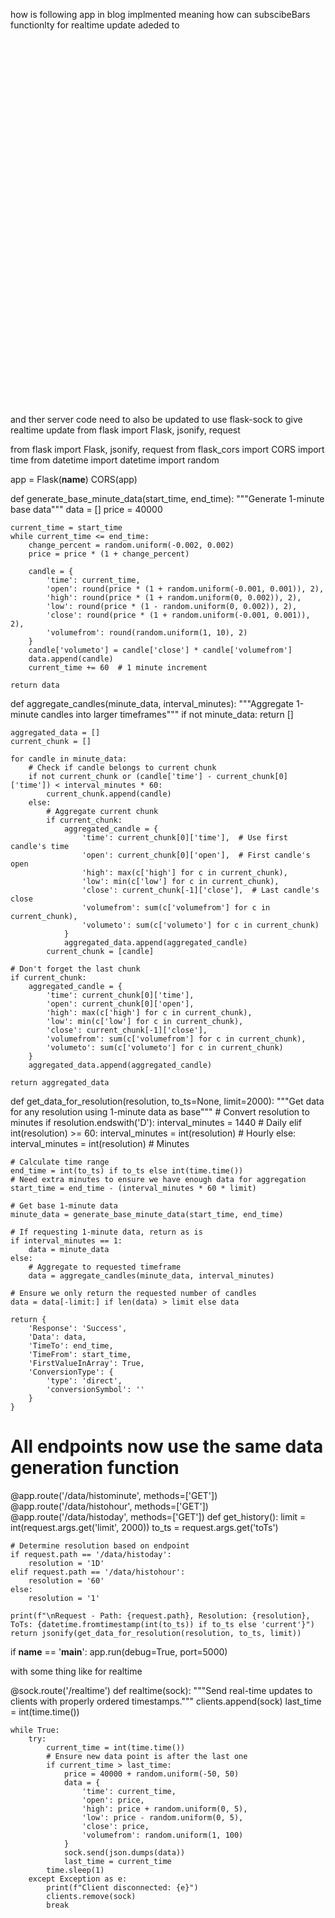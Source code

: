 how is following app in blog implmented meaning how can subscibeBars functionlty for realtime update  adeded to  <!DOCTYPE html>
<html lang="en">
<head>
  <meta charset="UTF-8">
  <meta name="viewport" content="width=device-width, initial-scale=1.0">
  <title>TradingView Charting Library - Local API</title>
  <script type="text/javascript" src="/charting_library/charting_library.standalone.js"></script>
  <style>
    #tv_chart_container {
      position: relative;
      height: 600px;
      width: 100%;
    }
  </style>
</head>
<body>
  <div id="tv_chart_container"></div>

  <script>
    const Datafeed = {
      onReady: function(callback) {
        setTimeout(() => {
          callback({
            supported_resolutions: ['1', '5', '15', '30', '60', '240', '1D'],
            supports_marks: false,
            supports_timescale_marks: false,
            supports_time: true
          });
        }, 0);
      },

      getBars: function(symbolInfo, resolution, periodParams, onHistoryCallback, onErrorCallback) {
        const { from, to, firstDataRequest } = periodParams;
        const apiRoot = 'http://localhost:5000';  // Changed to local Flask API
        const splitSymbol = symbolInfo.name.split(/[:/]/);
        
        const url = resolution.includes('D') ? '/data/histoday' : 
                   parseInt(resolution) >= 60 ? '/data/histohour' : '/data/histominute';
        
        const qs = {
          fsym: splitSymbol[1],
          tsym: splitSymbol[2],
          toTs: to,
          limit: 2000
        };

        const apiUrl = `${apiRoot}${url}?${new URLSearchParams(qs)}`;
        console.log('Fetching data from:', apiUrl);

        fetch(apiUrl)
          .then(response => response.json())
          .then(data => {
            if (data.Response === 'Error') {
              console.error('API Error:', data.Message);
              onErrorCallback(data.Message);
              return;
            }
            
            const bars = data.Data.map(el => ({
              time: el.time * 1000,
              low: el.low,
              high: el.high,
              open: el.open,
              close: el.close,
              volume: el.volumefrom
            }));

            console.log(`Received ${bars.length} bars for resolution ${resolution}`);
            onHistoryCallback(bars, { noData: !bars.length });
          })
          .catch(err => {
            console.error('Fetch Error:', err);
            onErrorCallback(err.message);
          });
      },

      resolveSymbol: function(symbolName, onSymbolResolvedCallback, onResolveErrorCallback) {
        setTimeout(() => {
          onSymbolResolvedCallback({
            name: symbolName,
            description: symbolName,
            type: 'crypto',
            session: '24x7',
            timezone: 'Etc/UTC',
            minmov: 1,
            pricescale: 100000,
            has_intraday: true,
            has_daily: true,
            supported_resolutions: ['1', '5', '15', '30', '60', '240', '1D']
          });
        }, 0);
      },

      // searchSymbols: function(userInput, exchange, symbolType, onResultReadyCallback) {
      //   onResultReadyCallback([]);
      // },

      subscribeBars: function(symbolInfo, resolution, onRealtimeCallback, subscriberUID, onResetCacheNeededCallback) {},
      unsubscribeBars: function(subscriberUID) {}
    };

    const widgetOptions = {
      symbol: 'Coinbase:BTC/USD',
      datafeed: Datafeed,
      interval: '15',
      container_id: 'tv_chart_container',
      library_path: '/charting_library/',
      locale: 'en',
      disabled_features: [
        'use_localstorage_for_settings',
        'study_templates'
      ],
      enabled_features: [],
      fullscreen: false,
      autosize: true,
      studies_overrides: {},
      overrides: {
        "paneProperties.background": "#131722",
        "paneProperties.vertGridProperties.color": "#363c4e",
        "paneProperties.horzGridProperties.color": "#363c4e",
        "symbolWatermarkProperties.transparency": 90,
        "scalesProperties.textColor": "#AAA",
        "mainSeriesProperties.candleStyle.wickUpColor": '#336854',
        "mainSeriesProperties.candleStyle.wickDownColor": '#7f323f'
      }
    };

    window.addEventListener('DOMContentLoaded', function() {
      if (typeof TradingView !== 'undefined') {
        const widget = new TradingView.widget(widgetOptions);
        widget.onChartReady(() => {
          console.log('Chart has loaded successfully!');
        });
      } else {
        console.error('TradingView library not found. Check the library_path configuration.');
      }
    });
  </script>
</body>
</html> and ther server code need to also be updated to use flask-sock to give realtime update from flask import Flask, jsonify, request

from flask import Flask, jsonify, request
from flask_cors import CORS
import time
from datetime import datetime
import random

app = Flask(__name__)
CORS(app)

def generate_base_minute_data(start_time, end_time):
    """Generate 1-minute base data"""
    data = []
    price = 40000
    
    current_time = start_time
    while current_time <= end_time:
        change_percent = random.uniform(-0.002, 0.002)
        price = price * (1 + change_percent)
        
        candle = {
            'time': current_time,
            'open': round(price * (1 + random.uniform(-0.001, 0.001)), 2),
            'high': round(price * (1 + random.uniform(0, 0.002)), 2),
            'low': round(price * (1 - random.uniform(0, 0.002)), 2),
            'close': round(price * (1 + random.uniform(-0.001, 0.001)), 2),
            'volumefrom': round(random.uniform(1, 10), 2)
        }
        candle['volumeto'] = candle['close'] * candle['volumefrom']
        data.append(candle)
        current_time += 60  # 1 minute increment
        
    return data

def aggregate_candles(minute_data, interval_minutes):
    """Aggregate 1-minute candles into larger timeframes"""
    if not minute_data:
        return []
    
    aggregated_data = []
    current_chunk = []
    
    for candle in minute_data:
        # Check if candle belongs to current chunk
        if not current_chunk or (candle['time'] - current_chunk[0]['time']) < interval_minutes * 60:
            current_chunk.append(candle)
        else:
            # Aggregate current chunk
            if current_chunk:
                aggregated_candle = {
                    'time': current_chunk[0]['time'],  # Use first candle's time
                    'open': current_chunk[0]['open'],  # First candle's open
                    'high': max(c['high'] for c in current_chunk),
                    'low': min(c['low'] for c in current_chunk),
                    'close': current_chunk[-1]['close'],  # Last candle's close
                    'volumefrom': sum(c['volumefrom'] for c in current_chunk),
                    'volumeto': sum(c['volumeto'] for c in current_chunk)
                }
                aggregated_data.append(aggregated_candle)
            current_chunk = [candle]
    
    # Don't forget the last chunk
    if current_chunk:
        aggregated_candle = {
            'time': current_chunk[0]['time'],
            'open': current_chunk[0]['open'],
            'high': max(c['high'] for c in current_chunk),
            'low': min(c['low'] for c in current_chunk),
            'close': current_chunk[-1]['close'],
            'volumefrom': sum(c['volumefrom'] for c in current_chunk),
            'volumeto': sum(c['volumeto'] for c in current_chunk)
        }
        aggregated_data.append(aggregated_candle)
    
    return aggregated_data

def get_data_for_resolution(resolution, to_ts=None, limit=2000):
    """Get data for any resolution using 1-minute data as base"""
    # Convert resolution to minutes
    if resolution.endswith('D'):
        interval_minutes = 1440  # Daily
    elif int(resolution) >= 60:
        interval_minutes = int(resolution)  # Hourly
    else:
        interval_minutes = int(resolution)  # Minutes
    
    # Calculate time range
    end_time = int(to_ts) if to_ts else int(time.time())
    # Need extra minutes to ensure we have enough data for aggregation
    start_time = end_time - (interval_minutes * 60 * limit)
    
    # Get base 1-minute data
    minute_data = generate_base_minute_data(start_time, end_time)
    
    # If requesting 1-minute data, return as is
    if interval_minutes == 1:
        data = minute_data
    else:
        # Aggregate to requested timeframe
        data = aggregate_candles(minute_data, interval_minutes)
    
    # Ensure we only return the requested number of candles
    data = data[-limit:] if len(data) > limit else data
    
    return {
        'Response': 'Success',
        'Data': data,
        'TimeTo': end_time,
        'TimeFrom': start_time,
        'FirstValueInArray': True,
        'ConversionType': {
            'type': 'direct',
            'conversionSymbol': ''
        }
    }

# All endpoints now use the same data generation function
@app.route('/data/histominute', methods=['GET'])
@app.route('/data/histohour', methods=['GET'])
@app.route('/data/histoday', methods=['GET'])
def get_history():
    limit = int(request.args.get('limit', 2000))
    to_ts = request.args.get('toTs')
    
    # Determine resolution based on endpoint
    if request.path == '/data/histoday':
        resolution = '1D'
    elif request.path == '/data/histohour':
        resolution = '60'
    else:
        resolution = '1'
    
    print(f"\nRequest - Path: {request.path}, Resolution: {resolution}, ToTs: {datetime.fromtimestamp(int(to_ts)) if to_ts else 'current'}")
    return jsonify(get_data_for_resolution(resolution, to_ts, limit))

if __name__ == '__main__':
    app.run(debug=True, port=5000)

with  some thing like for realtime 


@sock.route('/realtime')
def realtime(sock):
    """Send real-time updates to clients with properly ordered timestamps."""
    clients.append(sock)
    last_time = int(time.time())
    
    while True:
        try:
            current_time = int(time.time())
            # Ensure new data point is after the last one
            if current_time > last_time:
                price = 40000 + random.uniform(-50, 50)
                data = {
                    'time': current_time,
                    'open': price,
                    'high': price + random.uniform(0, 5),
                    'low': price - random.uniform(0, 5),
                    'close': price,
                    'volumefrom': random.uniform(1, 100)
                }
                sock.send(json.dumps(data))
                last_time = current_time
            time.sleep(1)
        except Exception as e:
            print(f"Client disconnected: {e}")
            clients.remove(sock)
            break